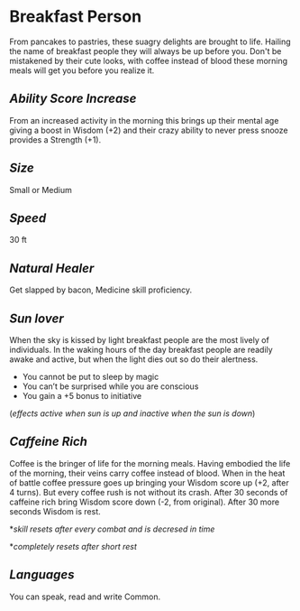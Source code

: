 # Breakfast Person
From pancakes to pastries, these suagry delights are brought to life. Hailing the name of breakfast people they will always be up before you. Don't be mistakened by their cute looks, with coffee instead of blood these morning meals will get you before you realize it.  

## *Ability Score Increase*
From an increased activity in the morning this brings up their mental age giving a boost in Wisdom (+2) and their crazy ability to never press snooze provides a Strength (+1). 

## *Size*
Small or Medium

## *Speed*
30 ft

## *Natural Healer*
Get slapped by bacon, Medicine skill proficiency.

## *Sun lover*
When the sky is kissed by light breakfast people are the most lively of individuals. In the waking hours of the day breakfast people are readily awake and active, but when the light dies out so do their alertness.
* You cannot be put to sleep by magic
* You can’t be surprised while you are conscious
* You gain a +5 bonus to initiative

(*effects active when sun is up and inactive when the sun is down*) 

## *Caffeine Rich*
Coffee is the bringer of life for the morning meals. Having embodied the life of the morning, their veins carry coffee instead of blood. When in the heat of battle coffee pressure goes up bringing your Wisdom score up (+2, after 4 turns). But every coffee rush is not without its crash. After 30 seconds of caffeine rich bring Wisdom score down (-2, from original). After 30 more seconds Wisdom is rest.

**skill resets after every combat and is decresed in time*

**completely resets after short rest*

## *Languages*
You can speak, read and write Common.

